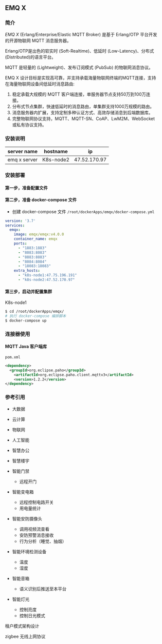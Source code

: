 ## EMQ X

### 简介

*EMQ X* (Erlang/Enterprise/Elastic MQTT Broker) 是基于 Erlang/OTP 平台开发的开源物联网 MQTT 消息服务器。

Erlang/OTP是出色的软实时 (Soft-Realtime)、低延时 (Low-Latency)、分布式 (Distributed)的语言平台。

MQTT 是轻量的 (Lightweight)、发布订阅模式 (PubSub) 的物联网消息协议。

EMQ X 设计目标是实现高可靠，并支持承载海量物联网终端的MQTT连接，支持在海量物联网设备间低延时消息路由:

1. 稳定承载大规模的 MQTT 客户端连接，单服务器节点支持50万到100万连接。
2. 分布式节点集群，快速低延时的消息路由，单集群支持1000万规模的路由。
3. 消息服务器内扩展，支持定制多种认证方式、高效存储消息到后端数据库。
4. 完整物联网协议支持，MQTT、MQTT-SN、CoAP、LwM2M、WebSocket 或私有协议支持。

### 安装说明

| server name  | hostname  | ip           |
| ------------ | --------- | ------------ |
| emq x server | K8s-node2 | 47.52.170.97 |

### 安装部署

#### 第一步，准备配置文件

#### 第二步，准备 docker-compose 文件

- 创建 docker-compose 文件 `/root/dockerApps/emqx/docker-compose.yml`

```yaml
version: '3.7'
services:
  emqx:
    image: emqx/emqx:v4.0.0
    container_name: emqx
    ports:
      - "1883:1883"
      - "8083:8083"
      - "8883:8883"
      - "8084:8084"
      - "18083:18083"
    extra_hosts:
      - "k8s-node1:47.75.196.191"
      - "k8s-node2:47.52.170.97"
```

#### 第三步，启动并配置集群

K8s-node1

```sh
$ cd /root/dockerApps/emqx/
# 执行 docker-compose 编排脚本
$ docker-compose up
```

### 连接器使用

#### MQTT Java 客户端库

`pom.xml`

```xml
<dependency>
  <groupId>org.eclipse.paho</groupId>
	<artifactId>org.eclipse.paho.client.mqttv3</artifactId>
	<version>1.2.2</version>
</dependency>
```



### 参考引用

[MQTT Java 客户端]: https://docs.emqx.cn/cn/broker/latest/development/java.html#paho-java-%E4%BD%BF%E7%94%A8%E7%A4%BA%E4%BE%8B	"MQTT Java 客户端"





- 大数据
- 云计算
- 物联网
- 人工智能





- 智慧办公

- 智慧楼宇

  

- 智能门禁

  - 远程开门

- 智能变电箱

  - 远程控制电路开关
  - 用电量统计

- 智能安防摄像头

  - 调用视频流查看
  - 安防预警消息接收
  - 行为分析（睡觉、抽烟）

- 智能环境检测设备

  - 温度
  - 湿度

- 智能音箱

  - 语义识别后推送至本平台

- 智能灯光

  - 控制亮度
  - 控制日光模式



租户模式架构设计



zigbee 无线上网协议